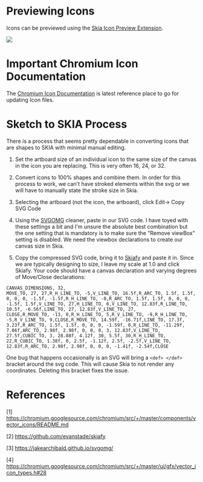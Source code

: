 # Previewing Icons

Icons can be previewed using the [Skia Icon Preview Extension](https://github.com/petemill/skia-icon-preview-extension).

![](https://github.com/rossmoody/img/blob/master/46456255-11da2980-c763-11e8-8bb4-27cde6ef1c03.png)

# Important Chromium Icon Documentation

The [Chromium Icon Documentation](https://chromium.googlesource.com/chromium/src/+/master/components/vector_icons/README.md) is latest reference place to go for updating Icon files.

# Sketch to SKIA Process

There is a process that seems pretty dependable in converting icons that are shapes to SKIA with minimal manual editing. 

1. Set the artboard size of an individual icon to the same size of the canvas in the icon you are replacing. This is very often 16, 24, or 32. 

2. Convert icons to 100% shapes and combine them. In order for this process to work, we can't have stroked elements within the svg or we will have to manually state the stroke size in Skia. 

3. Selecting the artboard (not the icon, the artboard), click Edit-> Copy SVG Code

4. Using the [SVGOMG](https://jakearchibald.github.io/svgomg/) cleaner, paste in our SVG code. I have toyed with these settings a bit and I'm unsure the absolute best combination but the one setting that is mandatory is to make sure the "Remove viewBox" setting is disabled. We need the viewbox declarations to create our canvas size in Skia.

5. Copy the compressed SVG code, bring it to [Skiafy](https://github.com/evanstade/skiafy) and paste it in. Since we are typically designing to size, I leave my scale at 1.0 and click Skiafy. Your code should have a canvas declaration and varying degrees of Move/Close declarations: 

```
CANVAS_DIMENSIONS, 32,
MOVE_TO, 27, 27,R_H_LINE_TO, -5,V_LINE_TO, 16.5f,R_ARC_TO, 1.5f, 1.5f, 0, 0, 0, -1.5f, -1.5f,R_H_LINE_TO, -8,R_ARC_TO, 1.5f, 1.5f, 0, 0, 0, -1.5f, 1.5f,V_LINE_TO, 27,H_LINE_TO, 6,V_LINE_TO, 12.83f,R_LINE_TO, 10.5f, -6.56f,LINE_TO, 27, 12.83f,V_LINE_TO, 27,
CLOSE,R_MOVE_TO, -13, 0,R_H_LINE_TO, 5,R_V_LINE_TO, -9,R_H_LINE_TO, -5,R_V_LINE_TO, 9,CLOSE,R_MOVE_TO, 14.59f, -16.71f,LINE_TO, 17.3f, 3.23f,R_ARC_TO, 1.5f, 1.5f, 0, 0, 0, -1.59f, 0,R_LINE_TO, -11.29f, 7.06f,ARC_TO, 2.98f, 2.98f, 0, 0, 0, 3, 12.83f,V_LINE_TO, 27.5f,CUBIC_TO, 3, 28.88f, 4.12f, 30, 5.5f, 30,R_H_LINE_TO, 22,R_CUBIC_TO, 1.38f, 0, 2.5f, -1.12f, 2.5f, -2.5f,V_LINE_TO, 12.83f,R_ARC_TO, 2.98f, 2.98f, 0, 0, 0, -1.41f, -2.54f,CLOSE
```

One bug that happens occasionally is an SVG will bring a `<def> </def>` bracket around the svg code. This will cause Skia to not render any coordinates. Deleting this bracket fixes the issue. 

# References

[1] https://chromium.googlesource.com/chromium/src/+/master/components/vector_icons/README.md

[2] https://github.com/evanstade/skiafy

[3] https://jakearchibald.github.io/svgomg/

[4] https://chromium.googlesource.com/chromium/src/+/master/ui/gfx/vector_icon_types.h#28

